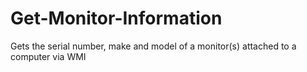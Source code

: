 # Get-Monitor-Information
Gets the serial number, make and model of a monitor(s) attached to a computer via WMI

